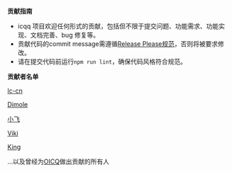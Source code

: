 **贡献指南**

* icqq 项目欢迎任何形式的贡献，包括但不限于提交问题、功能需求、功能实现、文档完善、bug 修复等。
* 贡献代码的commit message需遵循[Release Please规范](https://github.com/googleapis/release-please)，否则将被要求修改。
* 请在提交代码前运行`npm run lint`，确保代码风格符合规范。



**贡献者名单**

[lc-cn](https://github.com/lc-cn)

[Dimole](https://github.com/dmlgzs)

[小飞](https://github.com/xfdown)

[Viki](https://github.com/vikiboss)

[King](https://github.com/Star-Vk)

...以及曾经为[OICQ](https://github.com/takayama-lily/oicq)做出贡献的所有人

